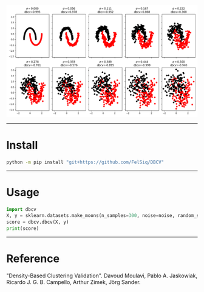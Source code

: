 ![Moon with noise example.](./assets/example_moons_with_noise.png)

---

# Install
```bash
python -m pip install "git+https://github.com/FelSiq/DBCV"
```

---

# Usage
```python
import dbcv
X, y = sklearn.datasets.make_moons(n_samples=300, noise=noise, random_state=1782)
score = dbcv.dbcv(X, y)
print(score)
```

---

# Reference
"Density-Based Clustering Validation". Davoud Moulavi, Pablo A. Jaskowiak, Ricardo J. G. B. Campello, Arthur Zimek, Jörg Sander.
